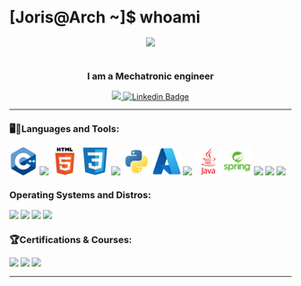 
<h1>[Joris@Arch ~]$ whoami</h1>
<p>
  
</p>


<div id="my-header" align="center">
 <img src="https://media.giphy.com/media/MT5UUV1d4CXE2A37Dg/giphy.gif" width="200px"><br><br>
  <h3>I am a Mechatronic engineer </h3>
  
  <a href="https://twitter.com/Joris369">
    <img src="https://img.shields.io/twitter/follow/Joris369?logo=twitter&style=for-the-badge">
  </a>
 <a href="https://www.linkedin.com/in/jorgeluishdzg36/">
  <img src="https://img.shields.io/twitter/url?color=blue&label=My%20Linkedin&logo=linkedin&logoColor=blue&style=for-the-badge&url=https%3A%2F%2Fwww.linkedin.com%2Fin%2Fjorgeluishdzg36%2F" alt="Linkedin Badge">
</a>
</div>

---

<div>
<h3> 🖥️🔧Languages and Tools: </h3>
  <div align="left">
    <img src="https://github.com/devicons/devicon/blob/master/icons/cplusplus/cplusplus-original.svg" width="50px">
    <img src="https://cdn.jsdelivr.net/gh/devicons/devicon@latest/icons/bash/bash-original.svg" width="50px"/>
    <img src="https://github.com/devicons/devicon/blob/master/icons/html5/html5-original-wordmark.svg" width="50px">
    <img src="https://github.com/devicons/devicon/blob/master/icons/css3/css3-original.svg" width="50px">
    <img src="https://cdn.jsdelivr.net/gh/devicons/devicon@latest/icons/arduino/arduino-original.svg" width="50px"/>
    <img src="https://github.com/devicons/devicon/blob/master/icons/python/python-original.svg" width="50px">
    <img src="https://github.com/devicons/devicon/blob/master/icons/azure/azure-original.svg" width="50px">
    <img src="https://cdn.jsdelivr.net/gh/devicons/devicon@latest/icons/azuresqldatabase/azuresqldatabase-original.svg" width="50px" />
    <img src="https://github.com/devicons/devicon/blob/master/icons/java/java-plain-wordmark.svg" width="50px">
    <img src="https://github.com/devicons/devicon/blob/master/icons/spring/spring-original-wordmark.svg" width="50px">
    <img src="https://cdn.jsdelivr.net/gh/devicons/devicon@latest/icons/neovim/neovim-original.svg" width="50px"/>
    <img src="https://cdn.jsdelivr.net/gh/devicons/devicon@latest/icons/vscode/vscode-original.svg" width="50px"/>
    <img src="https://cdn.jsdelivr.net/gh/devicons/devicon@latest/icons/git/git-original.svg" width="50px"/>



  </div>
<h3>Operating Systems and Distros:</h3>
  <img src="https://cdn.jsdelivr.net/gh/devicons/devicon@latest/icons/linux/linux-original.svg" width="50px"/>
  <img src="https://cdn.jsdelivr.net/gh/devicons/devicon@latest/icons/archlinux/archlinux-original.svg" width="50px"/>
  <img src="https://cdn.jsdelivr.net/gh/devicons/devicon@latest/icons/ubuntu/ubuntu-original.svg" width="50px"/>
  <img src="https://cdn.jsdelivr.net/gh/devicons/devicon@latest/icons/windows11/windows11-original.svg" width="50px"/>


    
  <div align="left">
    <h3> 🏆Certifications & Courses: </h3>
    <a href="https://www.credly.com/badges/c00a3ecd-8ff7-456c-b802-4f2789a26c6a"><img src="https://learn.microsoft.com/es-es/media/learn/certification/badges/microsoft-certified-fundamentals-badge.svg" width="100px"></a>
    <a href="https://app.aluracursos.com/user/Jorls99/program/certificate"><img src="https://www.aluracursos.com/assets/api/programas/oracle-one.svg" width="100px"></a>
    <a href="https://www.credly.com/badges/3aba0026-5383-4ff0-bd06-f3e007e19c5f"><img src="https://images.credly.com/size/340x340/images/d62dcf8f-1ad4-42d4-9a07-1c59e2d5d9e9/image.png" width="100px"></a>
  </div>
</div>

---
